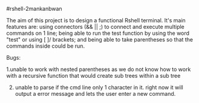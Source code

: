 #rshell-2mankanbwan

The aim of this project is to design a functional Rshell terminal. It's main features are: using connectors (&& || ;) to connect and execute multiple commands on 1 line; being able to run the test function by using the word "test" or using [ ]/ brackets; and being able to take parentheses so that the commands inside could be run.

Bugs:

1.unable to work with nested parentheses as we do not know how to work with a recursive function that would create sub trees within a sub tree

2. unable to parse if the cmd line only 1 character in it. right now it will output a error message and lets the user enter a new command.

